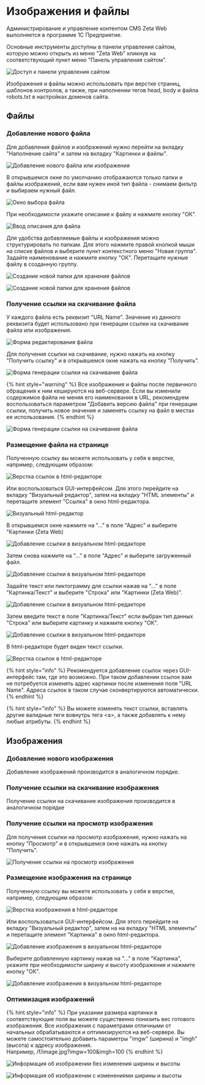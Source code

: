 # Изображения и файлы

Администрирование и управление контентом CMS Zeta Web выполняется в программе 1С Предприятие.

Основные инструменты доступны в панели управления сайтом, которую можно открыть из меню "Zeta Web" кликнув на соответствующий пункт меню "Панель управления сайтом".



![&#x414;&#x43E;&#x441;&#x442;&#x443;&#x43F; &#x43A; &#x43F;&#x430;&#x43D;&#x435;&#x43B;&#x438; &#x443;&#x43F;&#x440;&#x430;&#x432;&#x43B;&#x435;&#x43D;&#x438;&#x44F; &#x441;&#x430;&#x439;&#x442;&#x43E;&#x43C;](../.gitbook/assets/image%20%28171%29.png)

Изображения и файлы можно использовать при верстке страниц, шаблонов контролов, а также, при наполнении тегов head, body и файла robots.txt в настройках доменов сайта.

## Файлы

### Добавление нового файла

Для добавления файлов и изображений нужно перейти на вкладку "Наполнение сайта" и затем на вкладку "Картинки и файлы".

![&#x414;&#x43E;&#x431;&#x430;&#x432;&#x43B;&#x435;&#x43D;&#x438;&#x435; &#x43D;&#x43E;&#x432;&#x43E;&#x433;&#x43E; &#x444;&#x430;&#x439;&#x43B;&#x430; &#x438;&#x43B;&#x438; &#x438;&#x437;&#x43E;&#x431;&#x440;&#x430;&#x436;&#x435;&#x43D;&#x438;&#x44F;](../.gitbook/assets/image%20%28228%29.png)

В открывшемся окне по умолчанию отображаются только папки и файлы изображений, если вам нужен иной тип файла - снимаем фильтр и выбираем нужный файл.

![&#x41E;&#x43A;&#x43D;&#x43E; &#x432;&#x44B;&#x431;&#x43E;&#x440;&#x430; &#x444;&#x430;&#x439;&#x43B;&#x430;](../.gitbook/assets/image%20%28549%29.png)

При необходимости укажите описание к файлу и нажмите кнопку "ОК".

![&#x412;&#x432;&#x43E;&#x434; &#x43E;&#x43F;&#x438;&#x441;&#x430;&#x43D;&#x438;&#x44F; &#x434;&#x43B;&#x44F; &#x444;&#x430;&#x439;&#x43B;&#x430;](../.gitbook/assets/image%20%28281%29.png)

Для удобства добавляемые файлы и изображения можно структурировать по папкам. Для этого нажмите правой кнопкой мыши на списке файлов и выберите пункт контекстного меню "Новая группа".  Задайте наименование и нажмите кнопку "ОК". Перетащите нужные файлу в созданную группу.

![&#x421;&#x43E;&#x437;&#x434;&#x430;&#x43D;&#x438;&#x435; &#x43D;&#x43E;&#x432;&#x43E;&#x439; &#x43F;&#x430;&#x43F;&#x43A;&#x438; &#x434;&#x43B;&#x44F; &#x445;&#x440;&#x430;&#x43D;&#x435;&#x43D;&#x438;&#x44F; &#x444;&#x430;&#x439;&#x43B;&#x43E;&#x432;](../.gitbook/assets/image%20%28327%29.png)

![&#x421;&#x43E;&#x437;&#x434;&#x430;&#x43D;&#x438;&#x435; &#x43D;&#x43E;&#x432;&#x43E;&#x439; &#x43F;&#x430;&#x43F;&#x43A;&#x438; &#x434;&#x43B;&#x44F; &#x445;&#x440;&#x430;&#x43D;&#x435;&#x43D;&#x438;&#x44F; &#x444;&#x430;&#x439;&#x43B;&#x43E;&#x432;](../.gitbook/assets/image%20%28141%29.png)

### Получение ссылки на скачивание файла

У каждого файла есть реквизит "URL Name". Значение из данного реквизита будет использовано при генерации ссылки на скачивание файла или изображения.

![&#x424;&#x43E;&#x440;&#x43C;&#x430; &#x440;&#x435;&#x434;&#x430;&#x43A;&#x442;&#x438;&#x440;&#x43E;&#x432;&#x430;&#x43D;&#x438;&#x44F; &#x444;&#x430;&#x439;&#x43B;&#x430;](../.gitbook/assets/image%20%28419%29.png)

Для получения ссылки на скачивание, нужно нажать на кнопку "Получить ссылку" и в открывшемся окне нажать на кнопку "Получить".

![&#x424;&#x43E;&#x440;&#x43C;&#x430; &#x433;&#x435;&#x43D;&#x435;&#x440;&#x430;&#x446;&#x438;&#x438; &#x441;&#x441;&#x44B;&#x43B;&#x43A;&#x438; &#x43D;&#x430; &#x441;&#x43A;&#x430;&#x447;&#x438;&#x432;&#x430;&#x43D;&#x438;&#x435; &#x444;&#x430;&#x439;&#x43B;&#x430;](../.gitbook/assets/image%20%28347%29.png)

{% hint style="warning" %}
Все изображения и файлы после первичного обращения к ним кешируются на веб-сервере. Если вы изменили содержимое файла не меняя его наименования в URL, рекомендуем воспользоваться параметром "Добавить версию файла" при генерации ссылки, получить новое значение и заменять ссылку на файл в местах ее использования.
{% endhint %}

![&#x424;&#x43E;&#x440;&#x43C;&#x430; &#x433;&#x435;&#x43D;&#x435;&#x440;&#x430;&#x446;&#x438;&#x438; &#x441;&#x441;&#x44B;&#x43B;&#x43A;&#x438; &#x43D;&#x430; &#x441;&#x43A;&#x430;&#x447;&#x438;&#x432;&#x430;&#x43D;&#x438;&#x435; &#x444;&#x430;&#x439;&#x43B;&#x430;](../.gitbook/assets/image%20%2826%29.png)

### Размещение файла на странице

Полученную ссылку вы можете использовать у себя в верстке, например, следующим образом:

![&#x412;&#x435;&#x440;&#x441;&#x442;&#x43A;&#x430; &#x441;&#x441;&#x44B;&#x43B;&#x43E;&#x43A; &#x432; html-&#x440;&#x435;&#x434;&#x430;&#x43A;&#x442;&#x43E;&#x440;&#x435;](../.gitbook/assets/image%20%28225%29.png)

Или воспользоваться GUI-интерфейсом. Для этого перейдите на вкладку "Визуальный редактор", затем на вкладку "HTML элементы" и перетащите элемент "Ссылка" в окно html-редактора.  


![&#x412;&#x438;&#x437;&#x443;&#x430;&#x43B;&#x44C;&#x43D;&#x44B;&#x439; html-&#x440;&#x435;&#x434;&#x430;&#x43A;&#x442;&#x43E;&#x440;](../.gitbook/assets/image%20%28527%29.png)

В открывшемся окне нажмите на "..." в поле "Адрес" и выберите "Картинки \(Zeta Web\)

![&#x414;&#x43E;&#x431;&#x430;&#x432;&#x43B;&#x435;&#x43D;&#x438;&#x435; &#x441;&#x441;&#x44B;&#x43B;&#x43A;&#x438; &#x432; &#x432;&#x438;&#x437;&#x443;&#x430;&#x43B;&#x44C;&#x43D;&#x43E;&#x43C; html-&#x440;&#x435;&#x434;&#x430;&#x43A;&#x442;&#x43E;&#x440;&#x435;](../.gitbook/assets/image%20%28270%29.png)

Затем снова нажмите на "..." в поле "Адрес" и выберите загруженный файл.

![&#x414;&#x43E;&#x431;&#x430;&#x432;&#x43B;&#x435;&#x43D;&#x438;&#x435; &#x441;&#x441;&#x44B;&#x43B;&#x43A;&#x438; &#x432; &#x432;&#x438;&#x437;&#x443;&#x430;&#x43B;&#x44C;&#x43D;&#x43E;&#x43C; html-&#x440;&#x435;&#x434;&#x430;&#x43A;&#x442;&#x43E;&#x440;&#x435;](../.gitbook/assets/image%20%28190%29.png)

Задайте текст или пиктограмму для ссылки нажав на "..." в поле "Картинка/Текст" и выберите "Строка" или "Картинки \(Zeta Web\)".

![&#x414;&#x43E;&#x431;&#x430;&#x432;&#x43B;&#x435;&#x43D;&#x438;&#x435; &#x441;&#x441;&#x44B;&#x43B;&#x43A;&#x438; &#x432; &#x432;&#x438;&#x437;&#x443;&#x430;&#x43B;&#x44C;&#x43D;&#x43E;&#x43C; html-&#x440;&#x435;&#x434;&#x430;&#x43A;&#x442;&#x43E;&#x440;&#x435;](../.gitbook/assets/image%20%28397%29.png)

Затем введите текст в поле "Картинка/Текст" если выбран тип данных "Строка" или выберите картинку и нажмите кнопку "ОК".

![&#x414;&#x43E;&#x431;&#x430;&#x432;&#x43B;&#x435;&#x43D;&#x438;&#x435; &#x441;&#x441;&#x44B;&#x43B;&#x43A;&#x438; &#x432; &#x432;&#x438;&#x437;&#x443;&#x430;&#x43B;&#x44C;&#x43D;&#x43E;&#x43C; html-&#x440;&#x435;&#x434;&#x430;&#x43A;&#x442;&#x43E;&#x440;&#x435;](../.gitbook/assets/image%20%28545%29.png)

В  html-редакторе будет виден текст ссылки.

![&#x412;&#x435;&#x440;&#x441;&#x442;&#x43A;&#x430; &#x441;&#x441;&#x44B;&#x43B;&#x43E;&#x43A; &#x432; html-&#x440;&#x435;&#x434;&#x430;&#x43A;&#x442;&#x43E;&#x440;&#x435;](../.gitbook/assets/image%20%28463%29.png)

{% hint style="info" %}
Рекомендуется добавление ссылок через GUI-интерфейс там, где это возможно. При таком добавлении ссылок вам не потребуется изменять адрес картинки после изменения поля "URL Name". Адреса ссылок в таком случае сконвертируются автоматически.
{% endhint %}

{% hint style="info" %}
Вы можете изменять текст ссылки, вставлять другие валидные теги вовнутрь тега &lt;a&gt;, а также добавлять к нему любые атрибуты.
{% endhint %}

## Изображения

### Добавление нового изображения

Добавление изображений производится в аналогичном порядке.

### Получение ссылки на скачивание изображения

Получение ссылки на скачивание изображения производится в аналогичном порядке

### Получение ссылки на просмотр изображения

Для получения ссылки на просмотр изображения, нужно нажать на кнопку "Просмотр" и в открывшемся окне нажать на кнопку "Получить".

![&#x41F;&#x43E;&#x43B;&#x443;&#x447;&#x435;&#x43D;&#x438;&#x435; &#x441;&#x441;&#x44B;&#x43B;&#x43A;&#x438; &#x43D;&#x430; &#x43F;&#x440;&#x43E;&#x441;&#x43C;&#x43E;&#x442;&#x440; &#x438;&#x437;&#x43E;&#x431;&#x440;&#x430;&#x436;&#x435;&#x43D;&#x438;&#x44F;](../.gitbook/assets/image%20%28172%29.png)

### Размещение изображения на странице

Полученную ссылку вы можете использовать у себя в верстке, например, следующим образом:

![&#x412;&#x435;&#x440;&#x441;&#x442;&#x43A;&#x430; &#x438;&#x437;&#x43E;&#x431;&#x440;&#x430;&#x436;&#x435;&#x43D;&#x438;&#x44F; &#x432; html-&#x440;&#x435;&#x434;&#x430;&#x43A;&#x442;&#x43E;&#x440;&#x435;](../.gitbook/assets/image%20%28253%29.png)

Или воспользоваться GUI-интерфейсом. Для этого перейдите на вкладку "Визуальный редактор", затем на на вкладку "HTML элементы" и перетащите элемент "Картинка" в окно html-редактора.

![&#x414;&#x43E;&#x431;&#x430;&#x432;&#x43B;&#x435;&#x43D;&#x438;&#x435; &#x438;&#x437;&#x43E;&#x431;&#x440;&#x430;&#x436;&#x435;&#x43D;&#x438;&#x44F; &#x432; &#x432;&#x438;&#x437;&#x443;&#x430;&#x43B;&#x44C;&#x43D;&#x43E;&#x43C; html-&#x440;&#x435;&#x434;&#x430;&#x43A;&#x442;&#x43E;&#x440;&#x435;](../.gitbook/assets/image%20%2867%29.png)

Выберите добавленную картинку нажав на "..." в поле "Картинка", укажите при необходимости ширину и высоту изображения и нажмите кнопку "ОК".

![&#x414;&#x43E;&#x431;&#x430;&#x432;&#x43B;&#x435;&#x43D;&#x438;&#x435; &#x438;&#x437;&#x43E;&#x431;&#x440;&#x430;&#x436;&#x435;&#x43D;&#x438;&#x44F; &#x432; &#x432;&#x438;&#x437;&#x443;&#x430;&#x43B;&#x44C;&#x43D;&#x43E;&#x43C; html-&#x440;&#x435;&#x434;&#x430;&#x43A;&#x442;&#x43E;&#x440;&#x435;](../.gitbook/assets/image%20%28437%29.png)

### Оптимизация изображений

{% hint style="info" %}
При указании размера картинки в соответствующие поля вы можете существенно понизить вес готового изображения. Все изображения с параметрами отличными от начальных обрабатываются и оптимизируются на веб-сервере. Вы можете самостоятельно добавить параметры "imgw" \(ширина\) и "imgh" \(высота\) к адресу изображения.   
Например, /f/image.jpg?imgw=100&imgh=100
{% endhint %}

![&#x418;&#x43D;&#x444;&#x43E;&#x440;&#x43C;&#x430;&#x446;&#x438;&#x44F; &#x43E;&#x431; &#x438;&#x437;&#x43E;&#x431;&#x440;&#x430;&#x436;&#x435;&#x43D;&#x438;&#x438; &#x431;&#x435;&#x437; &#x438;&#x437;&#x43C;&#x435;&#x43D;&#x435;&#x43D;&#x438;&#x44F; &#x448;&#x438;&#x440;&#x438;&#x43D;&#x44B; &#x438; &#x432;&#x44B;&#x441;&#x43E;&#x442;&#x44B;](../.gitbook/assets/image%20%28371%29.png)

![&#x418;&#x43D;&#x444;&#x43E;&#x440;&#x43C;&#x430;&#x446;&#x438;&#x44F; &#x43E;&#x431; &#x438;&#x437;&#x43E;&#x431;&#x440;&#x430;&#x436;&#x435;&#x43D;&#x438;&#x438; &#x441; &#x438;&#x437;&#x43C;&#x435;&#x43D;&#x435;&#x43D;&#x438;&#x44F;&#x43C;&#x438; &#x448;&#x438;&#x440;&#x438;&#x43D;&#x44B; &#x438; &#x432;&#x44B;&#x441;&#x43E;&#x442;&#x44B;](../.gitbook/assets/image%20%28176%29.png)

